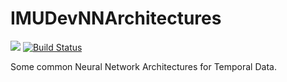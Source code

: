 # IMUDevNNArchitectures

[![][docs-dev-img]][docs-dev-url]
[![Build Status](https://github.com/imu-dev/IMUDevNNArchitectures.jl/actions/workflows/CI.yml/badge.svg?branch=main)](https://github.com/imu-dev/IMUDevNNArchitectures.jl/actions/workflows/CI.yml?query=branch%3Amain)

Some common Neural Network Architectures for Temporal Data.

[docs-dev-img]: https://img.shields.io/badge/docs-dev-blue.svg
[docs-dev-url]: https://imu-dev.github.io/IMUDevNNArchitectures.jl/dev
